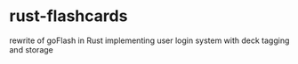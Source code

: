 # rust-flashcards
rewrite of goFlash in Rust implementing user login system with deck tagging and storage
